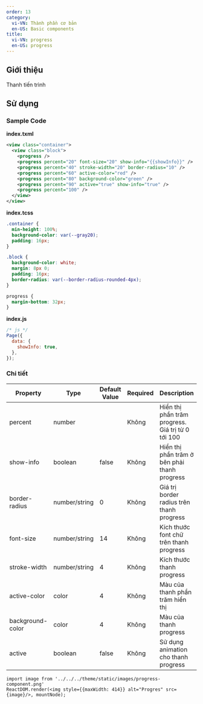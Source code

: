 ```yaml
---
order: 13
category:
  vi-VN: Thành phần cơ bản
  en-US: Basic components
title:
  vi-VN: progress
  en-US: progress
---
```


## Giới thiệu

Thanh tiến trình

## Sử dụng

### Sample Code

**index.txml**

```xml
<view class="container">
  <view class="block">
    <progress />
    <progress percent="20" font-size="20" show-info="{{showInfo}}" />
    <progress percent="40" stroke-width="20" border-radius="10" />
    <progress percent="60" active-color="red" />
    <progress percent="80" background-color="green" />
    <progress percent="90" active="true" show-info="true" />
    <progress percent="100" />
  </view>
</view>
```

**index.tcss**

```css
.container {
  min-height: 100%;
  background-color: var(--gray20);
  padding: 16px;
}

.block {
  background-color: white;
  margin: 8px 0;
  padding: 16px;
  border-radius: var(--border-radius-rounded-4px);
}

progress {
  margin-bottom: 32px;
}
```

**index.js**

```js
/* js */
Page({
  data: {
    showInfo: true,
  },
});
```

### Chi tiết

| Property         | Type          | Default Value | Required | Description                                       |
| ---------------- | ------------- | ------------- | -------- | ------------------------------------------------- |
| percent          | number        |               | Không    | Hiển thị phần trăm progress. Giá trị từ 0 tới 100 |
| show-info        | boolean       | false         | Không    | Hiển thị phần trăm ở bên phải thanh progress      |
| border-radius    | number/string | 0             | Không    | Giá trị border radius trên thanh progress         |
| font-size        | number/string | 14            | Không    | Kích thước font chữ trên thanh progress           |
| stroke-width     | number/string | 4             | Không    | Kích thước thanh progress                         |
| active-color     | color         | 4             | Không    | Màu của thanh phần trăm hiển thị                  |
| background-color | color         | 4             | Không    | Màu của thanh progress                            |
| active           | boolean       | false         | Không    | Sử dụng animation cho thanh progress              |

```__react
import image from '../../../theme/static/images/progress-component.png'
ReactDOM.render(<img style={{maxWidth: 414}} alt="Progres" src={image}/>, mountNode);
```
